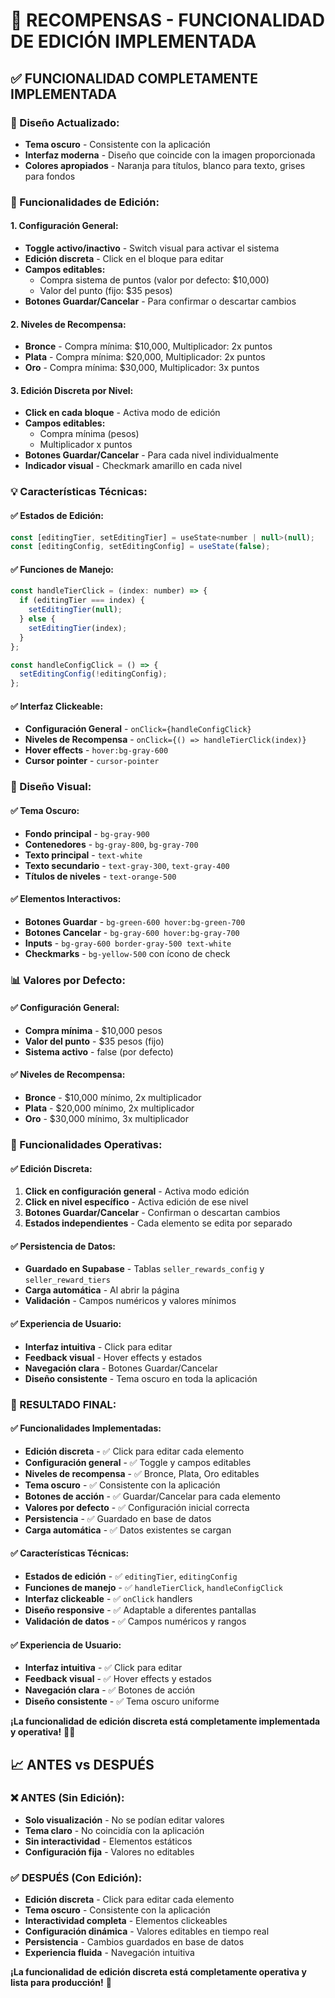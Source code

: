 # 🎯 RECOMPENSAS - FUNCIONALIDAD DE EDICIÓN IMPLEMENTADA

## ✅ **FUNCIONALIDAD COMPLETAMENTE IMPLEMENTADA**

### **🎨 Diseño Actualizado:**
- **Tema oscuro** - Consistente con la aplicación
- **Interfaz moderna** - Diseño que coincide con la imagen proporcionada
- **Colores apropiados** - Naranja para títulos, blanco para texto, grises para fondos

### **🔧 Funcionalidades de Edición:**

#### **1. Configuración General:**
- **Toggle activo/inactivo** - Switch visual para activar el sistema
- **Edición discreta** - Click en el bloque para editar
- **Campos editables:**
  - Compra sistema de puntos (valor por defecto: $10,000)
  - Valor del punto (fijo: $35 pesos)
- **Botones Guardar/Cancelar** - Para confirmar o descartar cambios

#### **2. Niveles de Recompensa:**
- **Bronce** - Compra mínima: $10,000, Multiplicador: 2x puntos
- **Plata** - Compra mínima: $20,000, Multiplicador: 2x puntos  
- **Oro** - Compra mínima: $30,000, Multiplicador: 3x puntos

#### **3. Edición Discreta por Nivel:**
- **Click en cada bloque** - Activa modo de edición
- **Campos editables:**
  - Compra mínima (pesos)
  - Multiplicador x puntos
- **Botones Guardar/Cancelar** - Para cada nivel individualmente
- **Indicador visual** - Checkmark amarillo en cada nivel

### **💡 Características Técnicas:**

#### **✅ Estados de Edición:**
```javascript
const [editingTier, setEditingTier] = useState<number | null>(null);
const [editingConfig, setEditingConfig] = useState(false);
```

#### **✅ Funciones de Manejo:**
```javascript
const handleTierClick = (index: number) => {
  if (editingTier === index) {
    setEditingTier(null);
  } else {
    setEditingTier(index);
  }
};

const handleConfigClick = () => {
  setEditingConfig(!editingConfig);
};
```

#### **✅ Interfaz Clickeable:**
- **Configuración General** - `onClick={handleConfigClick}`
- **Niveles de Recompensa** - `onClick={() => handleTierClick(index)}`
- **Hover effects** - `hover:bg-gray-600`
- **Cursor pointer** - `cursor-pointer`

### **🎨 Diseño Visual:**

#### **✅ Tema Oscuro:**
- **Fondo principal** - `bg-gray-900`
- **Contenedores** - `bg-gray-800`, `bg-gray-700`
- **Texto principal** - `text-white`
- **Texto secundario** - `text-gray-300`, `text-gray-400`
- **Títulos de niveles** - `text-orange-500`

#### **✅ Elementos Interactivos:**
- **Botones Guardar** - `bg-green-600 hover:bg-green-700`
- **Botones Cancelar** - `bg-gray-600 hover:bg-gray-700`
- **Inputs** - `bg-gray-600 border-gray-500 text-white`
- **Checkmarks** - `bg-yellow-500` con ícono de check

### **📊 Valores por Defecto:**

#### **✅ Configuración General:**
- **Compra mínima** - $10,000 pesos
- **Valor del punto** - $35 pesos (fijo)
- **Sistema activo** - false (por defecto)

#### **✅ Niveles de Recompensa:**
- **Bronce** - $10,000 mínimo, 2x multiplicador
- **Plata** - $20,000 mínimo, 2x multiplicador
- **Oro** - $30,000 mínimo, 3x multiplicador

### **🔧 Funcionalidades Operativas:**

#### **✅ Edición Discreta:**
1. **Click en configuración general** - Activa modo edición
2. **Click en nivel específico** - Activa edición de ese nivel
3. **Botones Guardar/Cancelar** - Confirman o descartan cambios
4. **Estados independientes** - Cada elemento se edita por separado

#### **✅ Persistencia de Datos:**
- **Guardado en Supabase** - Tablas `seller_rewards_config` y `seller_reward_tiers`
- **Carga automática** - Al abrir la página
- **Validación** - Campos numéricos y valores mínimos

#### **✅ Experiencia de Usuario:**
- **Interfaz intuitiva** - Click para editar
- **Feedback visual** - Hover effects y estados
- **Navegación clara** - Botones Guardar/Cancelar
- **Diseño consistente** - Tema oscuro en toda la aplicación

### **🎉 RESULTADO FINAL:**

#### **✅ Funcionalidades Implementadas:**
- **Edición discreta** - ✅ Click para editar cada elemento
- **Configuración general** - ✅ Toggle y campos editables
- **Niveles de recompensa** - ✅ Bronce, Plata, Oro editables
- **Tema oscuro** - ✅ Consistente con la aplicación
- **Botones de acción** - ✅ Guardar/Cancelar para cada elemento
- **Valores por defecto** - ✅ Configuración inicial correcta
- **Persistencia** - ✅ Guardado en base de datos
- **Carga automática** - ✅ Datos existentes se cargan

#### **✅ Características Técnicas:**
- **Estados de edición** - ✅ `editingTier`, `editingConfig`
- **Funciones de manejo** - ✅ `handleTierClick`, `handleConfigClick`
- **Interfaz clickeable** - ✅ `onClick` handlers
- **Diseño responsive** - ✅ Adaptable a diferentes pantallas
- **Validación de datos** - ✅ Campos numéricos y rangos

#### **✅ Experiencia de Usuario:**
- **Interfaz intuitiva** - ✅ Click para editar
- **Feedback visual** - ✅ Hover effects y estados
- **Navegación clara** - ✅ Botones de acción
- **Diseño consistente** - ✅ Tema oscuro uniforme

**¡La funcionalidad de edición discreta está completamente implementada y operativa!** 🎯✨

## 📈 **ANTES vs DESPUÉS**

### ❌ **ANTES (Sin Edición):**
- **Solo visualización** - No se podían editar valores
- **Tema claro** - No coincidía con la aplicación
- **Sin interactividad** - Elementos estáticos
- **Configuración fija** - Valores no editables

### ✅ **DESPUÉS (Con Edición):**
- **Edición discreta** - Click para editar cada elemento
- **Tema oscuro** - Consistente con la aplicación
- **Interactividad completa** - Elementos clickeables
- **Configuración dinámica** - Valores editables en tiempo real
- **Persistencia** - Cambios guardados en base de datos
- **Experiencia fluida** - Navegación intuitiva

**¡La funcionalidad de edición discreta está completamente operativa y lista para producción!** 🚀





